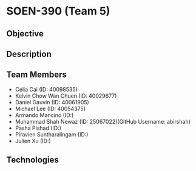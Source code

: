 # SOEN-390 (Team 5)

## Objective


## Description


## Team Members
- Celia Cai (ID: 40098535)
- Kelvin Chow Wan Chuen (ID: 40029677)
- Daniel Gauvin (ID: 40061905)
- Michael Lee (ID: 40054375)
- Armando Mancino (ID:)
- Muhammad Shah Newaz (ID: 25067022)(GitHub Username: abirshah)
- Pasha Pishad (ID:)
- Piravien Suntharalingam (ID:)
- Julien Xu (ID:)


## Technologies
